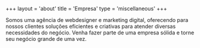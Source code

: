 +++
layout = 'about'
title = 'Empresa'
type = 'miscellaneous'
+++    



Somos uma agência de webdesigner e marketing digital, oferecendo para nossos clientes soluções eficientes e criativas para atender diversas necessidades do negócio. Venha fazer parte de uma empresa sólida e torne seu negócio grande de uma vez. 